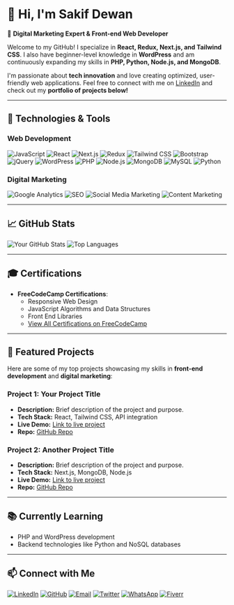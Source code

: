 # 👋 Hi, I'm Sakif Dewan

🌟 **Digital Marketing Expert & Front-end Web Developer**

Welcome to my GitHub! I specialize in **React, Redux, Next.js, and Tailwind CSS**. I also have beginner-level knowledge in **WordPress** and am continuously expanding my skills in **PHP, Python, Node.js, and MongoDB**.

I'm passionate about **tech innovation** and love creating optimized, user-friendly web applications. Feel free to connect with me on [LinkedIn](your-linkedin-url) and check out my **portfolio of projects below!**

---

## 🔧 Technologies & Tools

### Web Development
![JavaScript](https://img.shields.io/badge/-JavaScript-F7DF1E?logo=javascript&logoColor=000000&style=for-the-badge)
![React](https://img.shields.io/badge/-React-61DAFB?logo=react&logoColor=ffffff&style=for-the-badge)
![Next.js](https://img.shields.io/badge/-Next.js-000000?logo=next.js&logoColor=ffffff&style=for-the-badge)
![Redux](https://img.shields.io/badge/-Redux-764ABC?logo=redux&logoColor=ffffff&style=for-the-badge)
![Tailwind CSS](https://img.shields.io/badge/-Tailwind_CSS-06B6D4?logo=tailwind-css&logoColor=ffffff&style=for-the-badge)
![Bootstrap](https://img.shields.io/badge/-Bootstrap-7952B3?logo=bootstrap&logoColor=ffffff&style=for-the-badge)
![jQuery](https://img.shields.io/badge/-jQuery-0769AD?logo=jquery&logoColor=ffffff&style=for-the-badge)
![WordPress](https://img.shields.io/badge/-WordPress-21759B?logo=wordpress&logoColor=ffffff&style=for-the-badge)
![PHP](https://img.shields.io/badge/-PHP-777BB4?logo=php&logoColor=ffffff&style=for-the-badge)
![Node.js](https://img.shields.io/badge/-Node.js-339933?logo=node.js&logoColor=ffffff&style=for-the-badge)
![MongoDB](https://img.shields.io/badge/-MongoDB-47A248?logo=mongodb&logoColor=ffffff&style=for-the-badge)
![MySQL](https://img.shields.io/badge/-MySQL-4479A1?logo=mysql&logoColor=ffffff&style=for-the-badge)
![Python](https://img.shields.io/badge/-Python-3776AB?logo=python&logoColor=ffffff&style=for-the-badge)

### Digital Marketing
![Google Analytics](https://img.shields.io/badge/-Google_Analytics-E37400?logo=google-analytics&logoColor=ffffff&style=for-the-badge)
![SEO](https://img.shields.io/badge/-SEO-4285F4?logo=google&logoColor=ffffff&style=for-the-badge)
![Social Media Marketing](https://img.shields.io/badge/-Social_Media_Marketing-1DA1F2?logo=twitter&logoColor=ffffff&style=for-the-badge)
![Content Marketing](https://img.shields.io/badge/-Content_Marketing-FFA500?style=for-the-badge)

---

## 📈 GitHub Stats

![Your GitHub Stats](https://github-readme-stats.vercel.app/api?username=yourusername&show_icons=true&hide=stars&count_private=true&theme=radical)
![Top Languages](https://github-readme-stats.vercel.app/api/top-langs/?username=yourusername&layout=compact&theme=radical)

---

## 🎓 Certifications

- **FreeCodeCamp Certifications**:
  - Responsive Web Design
  - JavaScript Algorithms and Data Structures
  - Front End Libraries
  - [View All Certifications on FreeCodeCamp](your-freecodecamp-url)

---

## 🚀 Featured Projects

Here are some of my top projects showcasing my skills in **front-end development** and **digital marketing**:

### Project 1: Your Project Title
- **Description:** Brief description of the project and purpose.
- **Tech Stack:** React, Tailwind CSS, API integration
- **Live Demo:** [Link to live project](your-project-url)
- **Repo:** [GitHub Repo](your-github-repo-url)

### Project 2: Another Project Title
- **Description:** Brief description of the project and purpose.
- **Tech Stack:** Next.js, MongoDB, Node.js
- **Live Demo:** [Link to live project](your-project-url)
- **Repo:** [GitHub Repo](your-github-repo-url)

---

## 📚 Currently Learning

- PHP and WordPress development
- Backend technologies like Python and NoSQL databases

---

## 📫 Connect with Me

[![LinkedIn](https://img.shields.io/badge/-LinkedIn-0A66C2?logo=linkedin&logoColor=ffffff&style=for-the-badge)](your-linkedin-url)
[![GitHub](https://img.shields.io/badge/-GitHub-181717?logo=github&logoColor=ffffff&style=for-the-badge)](https://github.com/yourusername)
[![Email](https://img.shields.io/badge/-Email-D14836?logo=gmail&logoColor=ffffff&style=for-the-badge)](mailto:your-email@example.com)
[![Twitter](https://img.shields.io/badge/-Twitter-1DA1F2?logo=twitter&logoColor=ffffff&style=for-the-badge)](your-twitter-url)
[![WhatsApp](https://img.shields.io/badge/-WhatsApp-25D366?logo=whatsapp&logoColor=ffffff&style=for-the-badge)](https://wa.me/your-whatsapp-number)
[![Fiverr](https://img.shields.io/badge/-Fiverr-1DBF73?logo=fiverr&logoColor=ffffff&style=for-the-badge)](your-fiverr-url)
